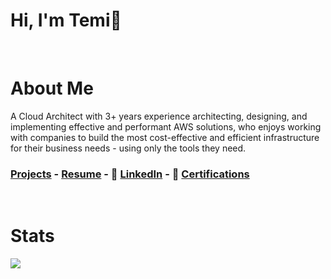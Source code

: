 # Hi, I'm Temi👋 <a id ='top'></a>

<br>

# About Me

A Cloud Architect with 3+ years experience architecting, designing, and implementing effective and performant AWS solutions, who enjoys working with companies to build the most cost-effective and efficient infrastructure for their business needs - using only the tools they need.

### [Projects](./projects.md) - [Resume](./resume.pdf) - 🤝 [LinkedIn](https://www.linkedin.com/in/temikelani/) - 🪪 [Certifications](https://www.credly.com/users/temidayo-kelani/badges) <!-- - 💻[Tech Stack](./techstack.md) - 🥇 [Resources](./resources.md) -->

<br>

# Stats

<a href="https://github.com/temikelani/temikelani">
  <img align="center" src="https://github-readme-stats.vercel.app/api/top-langs/?username=temikelani&hide=jupyter notebook,html,css&title_color=ffffff&text_color=c9cacc&icon_color=2bbc8a&bg_color=1d1f21" />
</a>

<!-- [![Top Langs](https://github-readme-stats.vercel.app/api/top-langs/?username=temikelani&hide=jupyternotebook,html,css&title_color=ffffff&text_color=c9cacc&icon_color=2bbc8a&bg_color=1d1f21)](https://github.com/temikelani)

[![Top Langs](https://github-readme-stats.vercel.app/api/top-langs/?username=temikelani&layout=compact&hide=jupyternotebook,html,css&title_color=ffffff&text_color=c9cacc&icon_color=2bbc8a&bg_color=1d1f21)](https://github.com/temikelani) -->

<!-- [![Readme Card](https://github-readme-stats.vercel.app/api/pin/?username=temikelani&repo=temikelani)](https://github.com/temikelani/temikelani) -->

<!-- [![Anurag's github stats](https://github-readme-stats.vercel.app/api?username=temikelani)](https://github.com/temikelani) -->

<!-- <a href="https://github.com/temikelani/temikelani">
  <img align="center" src="https://github-readme-stats.vercel.app/api/top-langs/?username=temikelani&hide=jupyter notebook,html,css&title_color=ffffff&text_color=c9cacc&icon_color=2bbc8a&bg_color=1d1f21" /> -->
